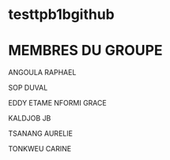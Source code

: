 # testtpb1bgithub

# MEMBRES DU GROUPE



ANGOULA RAPHAEL <p>
SOP DUVAL <p>
EDDY ETAME
NFORMI GRACE <p>
KALDJOB JB <p>
TSANANG AURELIE <p>
TONKWEU CARINE <p>
